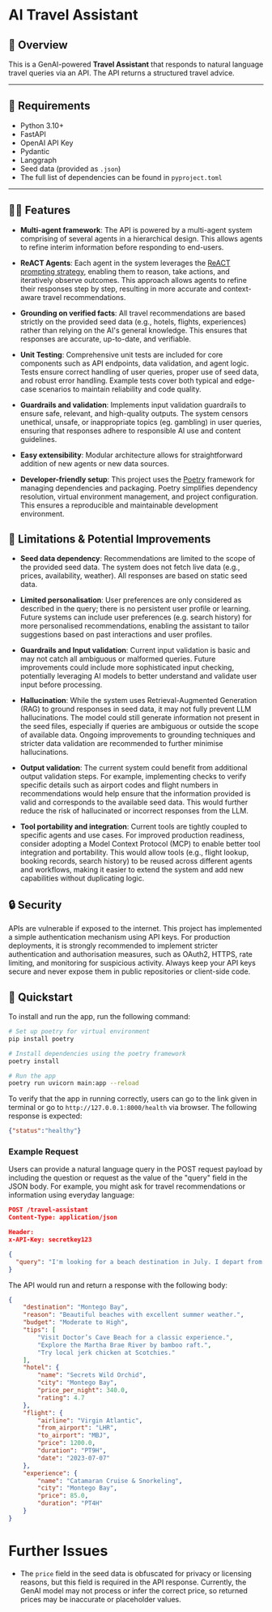 # AI Travel Assistant

## 🧠 Overview

This is a GenAI-powered **Travel Assistant** that responds to natural language travel queries via an API. 
The API returns a structured travel advice.

---

## 📌 Requirements

- Python 3.10+
- FastAPI
- OpenAI API Key
- Pydantic
- Langgraph
- Seed data (provided as `.json`)
- The full list of dependencies can be found in `pyproject.toml`

---

## 💪🏽 Features

- **Multi-agent framework**: The API is powered by a multi-agent system comprising of several agents in a hierarchical design. This allows agents to refine interim information before responding to end-users.

- **ReACT Agents**: Each agent in the system leverages the [ReACT prompting strategy](https://www.ibm.com/think/topics/react-agent), enabling them to reason, take actions, and iteratively observe outcomes. This approach allows agents to refine their responses step by step, resulting in more accurate and context-aware travel recommendations.

- **Grounding on verified facts**: All travel recommendations are based strictly on the provided seed data (e.g., hotels, flights, experiences) rather than relying on the AI's general knowledge. This ensures that responses are accurate, up-to-date, and verifiable.

- **Unit Testing**: Comprehensive unit tests are included for core components such as API endpoints, data validation, and agent logic. Tests ensure correct handling of user queries, proper use of seed data, and robust error handling. Example tests cover both typical and edge-case scenarios to maintain reliability and code quality.

- **Guardrails and validation**: Implements input validation guardrails to ensure safe, relevant, and high-quality outputs. The system censors unethical, unsafe, or inappropriate topics (eg. gambling) in user queries, ensuring that responses adhere to responsible AI use and content guidelines. 

- **Easy extensibility**: Modular architecture allows for straightforward addition of new agents or new data sources.

- **Developer-friendly setup**: This project uses the [Poetry](https://python-poetry.org/) framework for managing dependencies and packaging. Poetry simplifies dependency resolution, virtual environment management, and project configuration. This ensures a reproducible and maintainable development environment.


## 🚨 Limitations & Potential Improvements

- **Seed data dependency**: Recommendations are limited to the scope of the provided seed data. The system does not fetch live data (e.g., prices, availability, weather). All responses are based on static seed data. 

- **Limited personalisation**: User preferences are only considered as described in the query; there is no persistent user profile or learning. Future systems can include user preferences (e.g. search history) for more personalised recommendations, enabling the assistant to tailor suggestions based on past interactions and user profiles.

- **Guardrails and Input validation**: Current input validation is basic and may not catch all ambiguous or malformed queries. Future improvements could include more sophisticated input checking, potentially leveraging AI models to better understand and validate user input before processing.

- **Hallucination**: While the system uses Retrieval-Augmented Generation (RAG) to ground responses in seed data, it may not fully prevent LLM hallucinations. The model could still generate information not present in the seed files, especially if queries are ambiguous or outside the scope of available data. Ongoing improvements to grounding techniques and stricter data validation are recommended to further minimise hallucinations.

- **Output validation**: The current system could benefit from additional output validation steps. For example, implementing checks to verify specific details such as airport codes and flight numbers in recommendations would help ensure that the information provided is valid and corresponds to the available seed data. This would further reduce the risk of hallucinated or incorrect responses from the LLM.

- **Tool portability and integration**: Current tools are tightly coupled to specific agents and use cases. For improved production readiness, consider adopting a Model Context Protocol (MCP) to enable better tool integration and portability. This would allow tools (e.g., flight lookup, booking records, search history) to be reused across different agents and workflows, making it easier to extend the system and add new capabilities without duplicating logic.



## 🔒 Security
APIs are vulnerable if exposed to the internet. This project has implemented a simple authentication mechanism using API keys. For production deployments, it is strongly recommended to implement stricter authentication and authorisation measures, such as OAuth2, HTTPS, rate limiting, and monitoring for suspicious activity. Always keep your API keys secure and never expose them in public repositories or client-side code.



## 📌 Quickstart

To install and run the app, run the following command:

```bash
# Set up poetry for virtual environment
pip install poetry

# Install dependencies using the poetry framework
poetry install

# Run the app
poetry run uvicorn main:app --reload
```

To verify that the app in running correctly, users can go to the link given in terminal or go to `http://127.0.0.1:8000/health` via browser. The following response is expected:

```json
{"status":"healthy"}
```



### Example Request

Users can provide a natural language query in the POST request payload by including the question or request as the value of the "query" field in the JSON body. For example, you might ask for travel recommendations or information using everyday language:

```json
POST /travel-assistant
Content-Type: application/json

Header:
x-API-Key: secretkey123

{
  "query": "I'm looking for a beach destination in July. I depart from London."
}
```

The API would run and return a response with the following body:

```json
{
    "destination": "Montego Bay",
    "reason": "Beautiful beaches with excellent summer weather.",
    "budget": "Moderate to High",
    "tips": [
        "Visit Doctor’s Cave Beach for a classic experience.",
        "Explore the Martha Brae River by bamboo raft.",
        "Try local jerk chicken at Scotchies."
    ],
    "hotel": {
        "name": "Secrets Wild Orchid",
        "city": "Montego Bay",
        "price_per_night": 340.0,
        "rating": 4.7
    },
    "flight": {
        "airline": "Virgin Atlantic",
        "from_airport": "LHR",
        "to_airport": "MBJ",
        "price": 1200.0,
        "duration": "PT9H",
        "date": "2023-07-07"
    },
    "experience": {
        "name": "Catamaran Cruise & Snorkeling",
        "city": "Montego Bay",
        "price": 85.0,
        "duration": "PT4H"
    }
}
```


# Further Issues

- The `price` field in the seed data is obfuscated for privacy or licensing reasons, but this field is required in the API response. Currently, the GenAI model may not process or infer the correct price, so returned prices may be inaccurate or placeholder values.

